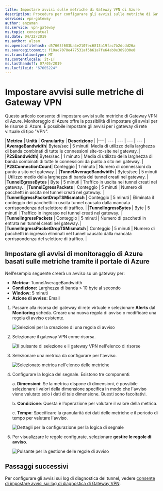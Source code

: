 ```yaml
---
title: Impostare avvisi sulle metriche di Gateway VPN di Azure
description: Procedura per configurare gli avvisi sulle metriche di Gateway VPN
services: vpn-gateway
author: anzaman
ms.service: vpn-gateway
ms.topic: conceptual
ms.date: 04/22/2019
ms.author: alzam
ms.openlocfilehash: d57663f683ba4e2107ec6813a19fac7b2dcdd26a
ms.sourcegitcommit: f10ae7078e477531af5b61a7fe64ab0e389830e8
ms.translationtype: MT
ms.contentlocale: it-IT
ms.lasthandoff: 07/05/2019
ms.locfileid: "67605224"
---
```

# <a name="set-up-alerts-on-vpn-gateway-metrics"></a>Impostare avvisi sulle metriche di Gateway VPN

Questo articolo consente di impostare avvisi sulle metriche di Gateway VPN di Azure. Monitoraggio di Azure offre la possibilità di impostare gli avvisi per le risorse di Azure. È possibile impostare gli avvisi per i gateway di rete virtuale di tipo "VPN".


|**Metrica**   | **Unità** | **Granularity** | **Descrizione** | 
|---       | ---        | ---       | ---            | ---       |
|**AverageBandwidth**| Bytes/sec  | 5 minuti| Media di utilizzo della larghezza di banda combinati di tutte le connessioni site-to-site nel gateway.     |
|**P2SBandwidth**| Bytes/sec  | 1 minuto  | Media di utilizzo della larghezza di banda combinati di tutte le connessioni da punto a sito nel gateway.    |
|**P2SConnectionCount**| Conteggio  | 1 minuto  | Numero di connessioni da punto a sito nel gateway.   |
|**TunnelAverageBandwidth** | Bytes/sec    | 5 minuti  | Utilizzo medio della larghezza di banda del tunnel creati nel gateway. |
|**TunnelEgressBytes** | Byte | 5 minuti | Traffico in uscita nei tunnel creati nel gateway.   |
|**TunnelEgressPackets** | Conteggio | 5 minuti | Numero di pacchetti in uscita nel tunnel creati nel gateway.   |
|**TunnelEgressPacketDropTSMismatch** | Conteggio | 5 minuti | Eliminata il conteggio dei pacchetti in uscita tunnel causato dalla mancata corrispondenza del selettore di traffico. |
|**TunnelIngressBytes** | Byte | 5 minuti | Traffico in ingresso nel tunnel creati nel gateway.   |
|**TunnelIngressPackets** | Conteggio | 5 minuti | Numero di pacchetti in entrata nel tunnel creati nel gateway.   |
|**TunnelIngressPacketDropTSMismatch** | Conteggio | 5 minuti | Numero di pacchetti in ingresso eliminati nel tunnel causato dalla mancata corrispondenza del selettore di traffico. |


## <a name="setup"></a>Impostare gli avvisi di monitoraggio di Azure basati sulle metriche tramite il portale di Azure

Nell'esempio seguente creerà un avviso su un gateway per:

- **Metrica:** TunnelAverageBandwidth
- **Condizione:** Larghezza di banda > 10 byte al secondo
- **Window:** 5 minuti
- **Azione di avviso:** Email



1. Passare alla risorsa del gateway di rete virtuale e selezionare **Alerts** dal **Monitoring** scheda. Creare una nuova regola di avviso o modificare una regola di avviso esistente.

   ![Selezioni per la creazione di una regola di avviso](./media/vpn-gateway-howto-setup-alerts-virtual-network-gateway-metric/metric-alert1.png "Create")

2. Selezionare il gateway VPN come risorsa.

   ![Il pulsante di selezione e il gateway VPN nell'elenco di risorse](./media/vpn-gateway-howto-setup-alerts-virtual-network-gateway-metric/metric-alert2.png "selezionare")

3. Selezionare una metrica da configurare per l'avviso.

   ![Selezionato metrica nell'elenco delle metriche](./media/vpn-gateway-howto-setup-alerts-virtual-network-gateway-metric/metric-alert3.png "selezionare")
4. Configurare la logica del segnale. Esistono tre componenti:

    a. **Dimensioni**: Se la metrica dispone di dimensioni, è possibile selezionare i valori della dimensione specifica in modo che l'avviso viene valutato solo i dati di tale dimensione. Questi sono facoltativi.

    b. **Condizione**: Questa è l'operazione per valutare il valore della metrica.

    c. **Tempo**: Specificare la granularità dei dati delle metriche e il periodo di tempo per valutare l'avviso.

   ![Dettagli per la configurazione per la logica di segnale](./media/vpn-gateway-howto-setup-alerts-virtual-network-gateway-metric/metric-alert4.png "selezionare")

5. Per visualizzare le regole configurate, selezionare **gestire le regole di avviso**.

   ![Pulsante per la gestione delle regole di avviso](./media/vpn-gateway-howto-setup-alerts-virtual-network-gateway-metric/metric-alert8.png "selezionare")

## <a name="next-steps"></a>Passaggi successivi

Per configurare gli avvisi sui log di diagnostica del tunnel, vedere [consente di impostare avvisi sui log di diagnostica di Gateway VPN](vpn-gateway-howto-setup-alerts-virtual-network-gateway-log.md).
